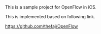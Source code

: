 This is a sample project for OpenFlow in iOS.

This is implemented based on following link.

https://github.com/thefaj/OpenFlow

